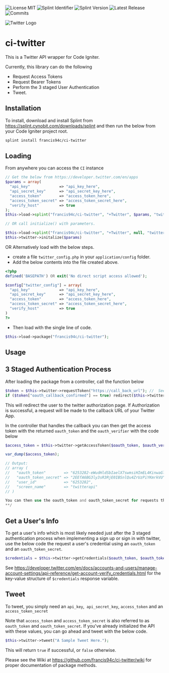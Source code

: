 ![License MIT](https://img.shields.io/github/license/francis94c/ci-twitter.svg) ![Splint Identifier](https://splint.cynobit.com/shields/iconIdentifier/5TR612RF6Y) ![Splint Version](https://splint.cynobit.com/shields/iconVersion/5TR612RF6Y) ![Latest Release](https://img.shields.io/github/release/francis94c/ci-twitter.svg) ![Commits](https://img.shields.io/github/last-commit/francis94c/ci-twitter.svg)

![Twitter Logo](https://help.twitter.com/content/dam/help-twitter/brand/logo.png)

# ci-twitter
This is a Twitter API wrapper for Code Igniter.

Currently, this library can do the following

* Request Access Tokens
* Request Bearer Tokens
* Perform the 3 staged User Authentication
* Tweet.

## Installation ##
To install, download and install Splint from <https://splint.cynobit.com/downloads/splint> and then run the below from your Code Igniter project root.

```bash
splint install francis94c/ci-twitter
```
## Loading ##
From anywhere you can access the ```CI``` instance

```php
// Get the below from https://developer.twitter.com/en/apps
$params = array(
  "api_key"             => "api_key_here",
  "api_secret_key"      => "api_secret_key_here",
  "access_token"        => "access_token_here",
  "access_token_secret" => "access_token_secret_here",
  "verify_host"         => true
);
$this->load->splint("francis94c/ci-twitter", "+Twitter", $params, "twitter");

// OR call initialize() with parameters.

$this->load->splint("francis94c/ci-twitter", "+Twitter", null, "twitter");
$this->twitter->initalize($params)
```

 OR Alternatively load with the below steps.

 * create a file ```twitter_config.php``` in your ```application/config``` folder.
 * Add the below contents into the file created above.

 ```php
 <?php
 defined('BASEPATH') OR exit('No direct script access allowed');

 $config["twitter_config"] = array(
   "api_key"             => "api_key_here",
   "api_secret_key"      => "api_secret_key_here",
   "access_token"        => "access_token_here",
   "access_token_secret" => "access_token_secret_here",
   "verify_host"         => true
 )
 ?>
 ```
* Then load with the single line of code.

```php
$this->load->package("francis94c/ci-twitter");
```
## Usage ##

## 3 Staged Authentication Process

After loading the package from a controller, call the function below

```php
$token = $this->twitter->requestToken("https://call_back_url"); //  See https://developer.twitter.com/en/docs/basics/apps/guides/callback-urls.html for call back urls
if ($token["oauth_callback_confirmed"] == true) redirect($this->twitter->getAuthorizeUrl($token["oauth_token"]));
```

This will redirect the user to the twitter authorization page. If Authorization is successful, a request will be made to the callback URL of your Twitter  App.

In the controller that handles the callback you can then get the access token with the returned ```oauth_token``` and the ```oauth_verifier``` with the code below

```php
$access_token = $this->twitter->getAccessToken($oauth_token, $oauth_verifier);

var_dump($access_token);

// Output:
// array (
//   "oauth_token"        => "6253282-eWudHldSbIaelX7swmsiHImEL4KinwaGloHANdrY",
//   "oauth_token_secret" => "2EEfA6BG3ly3sR3RjE0IBSnlQu4ZrUzPiYKmrkVU",
//   "user_id"            => "6253282",
//   "screen_name"        => "twitterapi"
// )

You can then use the oauth_token and oauth_token_secret for requests that need user authentication.
**/
```

## Get a User's Info ##

To get a user's info which is most likely needed just after the 3 staged authentication process when implementing a sign up or sign in with twitter, use the below code the request a user's credential using an ```oauth_token ``` and an ```oauth_token_secret```.

```php
$credentials = $this->twitter->getCredentials($oauth_token, $oauth_token_secret);
```

See https://developer.twitter.com/en/docs/accounts-and-users/manage-account-settings/api-reference/get-account-verify_credentials.html for the key-value structure of ```$credentials``` response variable.

## Tweet ##

To tweet, you simply need an ```api_key```,``` api_secret_key```, ```access_token``` and an ```access_token_secret```

Note that ```access_token``` and ```access_token_secret``` is also referred to as ```oauth_token``` and ```oauth_token_secret```. If you've already initialized the API with these values, you can go ahead and tweet with the below code.

```php
$this->twitter->tweet("A Sample Tweet Here.");
```

This will return ```true``` if successful, or ```false``` otherwise.

Please see the Wiki at <https://github.com/francis94c/ci-twitter/wiki> for proper documentation of package methods.
